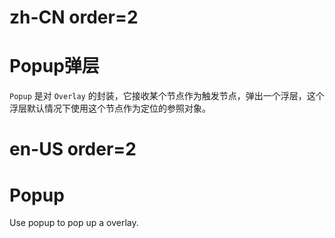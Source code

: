 # zh-CN order=2

# Popup弹层

`Popup` 是对 `Overlay` 的封装，它接收某个节点作为触发节点，弹出一个浮层，这个浮层默认情况下使用这个节点作为定位的参照对象。

# en-US order=2

# Popup

Use popup to pop up a overlay.
